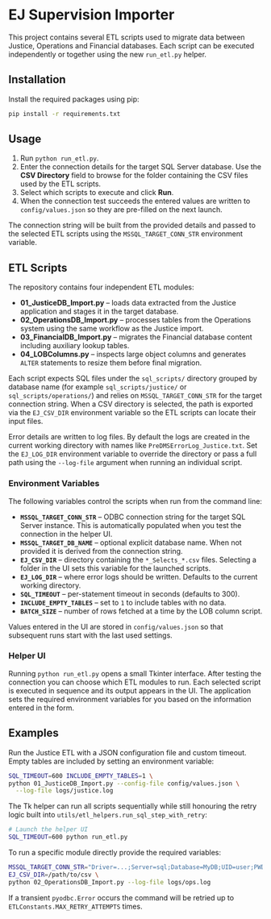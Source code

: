 # EJ Supervision Importer

This project contains several ETL scripts used to migrate data between
Justice, Operations and Financial databases.  Each script can be executed
independently or together using the new `run_etl.py` helper.

## Installation

Install the required packages using pip:

```bash
pip install -r requirements.txt
```


## Usage

1. Run `python run_etl.py`.
2. Enter the connection details for the target SQL Server database. Use the
   **CSV Directory** field to browse for the folder containing the CSV files
   used by the ETL scripts.
3. Select which scripts to execute and click **Run**.
4. When the connection test succeeds the entered values are written to
   `config/values.json` so they are pre-filled on the next launch.

The connection string will be built from the provided details and passed to
the selected ETL scripts using the `MSSQL_TARGET_CONN_STR` environment
variable.

## ETL Scripts

The repository contains four independent ETL modules:

- **01_JusticeDB_Import.py** – loads data extracted from the Justice
  application and stages it in the target database.
- **02_OperationsDB_Import.py** – processes tables from the Operations system
  using the same workflow as the Justice import.
- **03_FinancialDB_Import.py** – migrates the Financial database content
  including auxiliary lookup tables.
- **04_LOBColumns.py** – inspects large object columns and generates `ALTER`
  statements to resize them before final migration.

Each script expects SQL files under the `sql_scripts/` directory grouped by
database name (for example `sql_scripts/justice/` or
`sql_scripts/operations/`) and relies on `MSSQL_TARGET_CONN_STR` for the target
connection string. When a CSV directory is selected, the path is exported via
the `EJ_CSV_DIR` environment variable so the ETL scripts can locate their input
files.

Error details are written to log files. By default the logs are created in the
current working directory with names like `PreDMSErrorLog_Justice.txt`. Set the
`EJ_LOG_DIR` environment variable to override the directory or pass a full path
using the `--log-file` argument when running an individual script.

### Environment Variables

The following variables control the scripts when run from the command line:

- **`MSSQL_TARGET_CONN_STR`** – ODBC connection string for the target
  SQL Server instance. This is automatically populated when you test the
  connection in the helper UI.
- **`MSSQL_TARGET_DB_NAME`** – optional explicit database name. When not
  provided it is derived from the connection string.
- **`EJ_CSV_DIR`** – directory containing the `*_Selects_*.csv` files.
  Selecting a folder in the UI sets this variable for the launched scripts.
- **`EJ_LOG_DIR`** – where error logs should be written. Defaults to the current
  working directory.
- **`SQL_TIMEOUT`** – per-statement timeout in seconds (defaults to 300).
- **`INCLUDE_EMPTY_TABLES`** – set to `1` to include tables with no data.
- **`BATCH_SIZE`** – number of rows fetched at a time by the LOB column script.

Values entered in the UI are stored in `config/values.json` so that subsequent
runs start with the last used settings.

### Helper UI

Running `python run_etl.py` opens a small Tkinter interface. After testing the
connection you can choose which ETL modules to run. Each selected script is
executed in sequence and its output appears in the UI. The application sets the
required environment variables for you based on the information entered in the
form.

## Examples

Run the Justice ETL with a JSON configuration file and custom timeout. Empty
tables are included by setting an environment variable:

```bash
SQL_TIMEOUT=600 INCLUDE_EMPTY_TABLES=1 \
python 01_JusticeDB_Import.py --config-file config/values.json \
  --log-file logs/justice.log
```

The Tk helper can run all scripts sequentially while still honouring the retry
logic built into `utils/etl_helpers.run_sql_step_with_retry`:

```bash
# Launch the helper UI
SQL_TIMEOUT=600 python run_etl.py
```

To run a specific module directly provide the required variables:

```bash
MSSQL_TARGET_CONN_STR="Driver=...;Server=sql;Database=MyDB;UID=user;PWD=pass" \
EJ_CSV_DIR=/path/to/csv \
python 02_OperationsDB_Import.py --log-file logs/ops.log
```

If a transient `pyodbc.Error` occurs the command will be retried up to
`ETLConstants.MAX_RETRY_ATTEMPTS` times.
